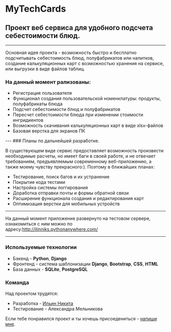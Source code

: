 # MyTechCards
  
## Проект веб сервиса для удобного подсчета себестоимости блюд.

---
 Основная идея проекта - возможность быстро и бесплатно подсчитывать себестоимость блюд, полуфабрикатов или напитков, создание калькуляционных карт с возможностью хранения на сервисе, или выгрузки в виде файлов таблиц.
### На данный момент рализованы:
 <ul>
  <li>Регистрация пользователя</li>
  <li>Функционал создания пользовательской номенклатуры: продукты, полуфабрикаты блюда</li>
  <li>Подсчет себестоимости блюд и полуфабрикатов</li>
  <li>Пересчет себестоимости блюда при изменении стоимости ингридиентов </li>
  <li>Возможность скачивания калькуляционных карт в виде xlsx-файлов</li>
  <li>Базовая верстка для экранов ПК</li>
</ul>
---
### Планы по дальнейшей разработке.

В существующем виде сервис предоставляет возможность произвести необходимые расчеты, но имеет баги в своей работе, и не отвечает требованиям, предъявляемым современному веб-приложению, а также моему чувству прекрасного:). Поэтому в ближайших планах:
<ul>
  <li>Тестирование, поиск багов и их устранение</li>
  <li>Покрытие кода тестами</li>
  <li>Настройка системы логгирования</li>
  <li>Доработка отправки почты и формы обратной связи</li>
  <li>Расширение функционала создания и редактирования карт</li>
  <li>Оптимизация верстки для мобильных устройств</li>
</ul>

---

На данный момент приложение развернуто на тестовом сервере, ознакомиться с ним можно по адресу:http://ilinniks.pythonanywhere.com/

---

### Используемые технологии

<ul>
  <li>Бэкенд - <b>Python</b>, <b>Django</b></li>
  <li>Фронтенд - система шаблонизации <b>Django</b>, <b>Bootstrap</b>, <b>CSS</b>, <b>HTML</b></li>
  <li>База данных - <b>SQLite</b>, <b>PostgreSQL</b></li>
</ul>

### Команда

Над проектом трудятся:
<ul>
  <li>Разработка - <a href="https://github.com/ilinNE">Ильин Никита</a></li>
  <li>Тестирование - Александра Мельникова</li>
</ul>

Если тебе понравился проект и ты хочешь присоедениться - <a href="https://t.me/Ilin_ne">напиши мне</a>. 

